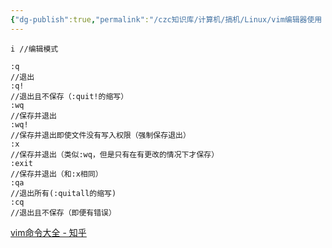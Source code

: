 ```yaml
---
{"dg-publish":true,"permalink":"/czc知识库/计算机/搞机/Linux/vim编辑器使用 linux/","dgPassFrontmatter":true,"created":"2024-06-18T17:45:20.666+08:00","updated":"2024-12-08T11:42:05.973+08:00"}
---
```






```
i //编辑模式

:q  
//退出
:q! 
//退出且不保存（:quit!的缩写）
:wq
//保存并退出
:wq!
//保存并退出即使文件没有写入权限（强制保存退出）
:x
//保存并退出（类似:wq，但是只有在有更改的情况下才保存）
:exit
//保存并退出（和:x相同）
:qa
//退出所有(:quitall的缩写)
:cq
//退出且不保存（即便有错误）

```

[vim命令大全 - 知乎](https://zhuanlan.zhihu.com/p/61515833)